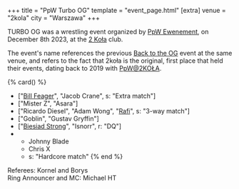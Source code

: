 +++
title = "PpW Turbo OG"
template = "event_page.html"
[extra]
venue = "2kola"
city = "Warszawa"
+++

TURBO OG was a wrestling event organized by [PpW Ewenement](@/o/ppw.md), on December 8th 2023, at the [2 Koła](@/v/2kola.md) club.

The event's name references the previous [Back to the OG](@/e/2023-02-04-ppw-back-to-the-og.md) event at the same venue, and refers to the fact that 2koła is the original, first place that held their events, dating back to 2019 with [PpW@2KOŁA](@/e/2019-12-07-ppw-untitled.md).

{% card() %}
- ["[Bill Feager](@/w/feager.md)", "Jacob Crane", s: "Extra match"]
- ["Mister Z", "Asara"]
- ["Ricardo Diesel", "Adam Wong", "[Rafi](@/w/rafi.md)", s: "3-way match"]
- ["Goblin", "Gustav Gryffin"]
- ["[Biesiad Strong](@/w/biesiad.md)", "Isnorr", r: "DQ"]
- - Johnny Blade
  - Chris X
  - s: "Hardcore match"
{% end %}

Referees: Kornel and Borys \
Ring Announcer and MC: Michael HT

